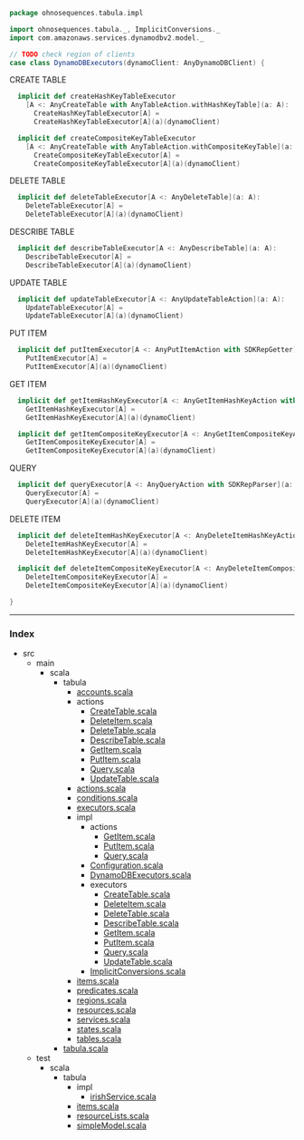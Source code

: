 
```scala
package ohnosequences.tabula.impl

import ohnosequences.tabula._, ImplicitConversions._
import com.amazonaws.services.dynamodbv2.model._

// TODO check region of clients
case class DynamoDBExecutors(dynamoClient: AnyDynamoDBClient) {
```

CREATE TABLE

```scala
  implicit def createHashKeyTableExecutor
    [A <: AnyCreateTable with AnyTableAction.withHashKeyTable](a: A):
      CreateHashKeyTableExecutor[A] =
      CreateHashKeyTableExecutor[A](a)(dynamoClient)

  implicit def createCompositeKeyTableExecutor
    [A <: AnyCreateTable with AnyTableAction.withCompositeKeyTable](a: A):
      CreateCompositeKeyTableExecutor[A] =
      CreateCompositeKeyTableExecutor[A](a)(dynamoClient)
```

DELETE TABLE

```scala
  implicit def deleteTableExecutor[A <: AnyDeleteTable](a: A):
    DeleteTableExecutor[A] =
    DeleteTableExecutor[A](a)(dynamoClient)
```

DESCRIBE TABLE

```scala
  implicit def describeTableExecutor[A <: AnyDescribeTable](a: A):
    DescribeTableExecutor[A] =
    DescribeTableExecutor[A](a)(dynamoClient)
```

UPDATE TABLE

```scala
  implicit def updateTableExecutor[A <: AnyUpdateTableAction](a: A):
    UpdateTableExecutor[A] =
    UpdateTableExecutor[A](a)(dynamoClient)
```

PUT ITEM

```scala
  implicit def putItemExecutor[A <: AnyPutItemAction with SDKRepGetter](a: A):
    PutItemExecutor[A] =
    PutItemExecutor[A](a)(dynamoClient)
```

GET ITEM

```scala
  implicit def getItemHashKeyExecutor[A <: AnyGetItemHashKeyAction with SDKRepParser](a: A):
    GetItemHashKeyExecutor[A] =
    GetItemHashKeyExecutor[A](a)(dynamoClient)

  implicit def getItemCompositeKeyExecutor[A <: AnyGetItemCompositeKeyAction with SDKRepParser](a: A):
    GetItemCompositeKeyExecutor[A] =
    GetItemCompositeKeyExecutor[A](a)(dynamoClient)
```

QUERY

```scala
  implicit def queryExecutor[A <: AnyQueryAction with SDKRepParser](a: A):
    QueryExecutor[A] =
    QueryExecutor[A](a)(dynamoClient)
```

DELETE ITEM

```scala
  implicit def deleteItemHashKeyExecutor[A <: AnyDeleteItemHashKeyAction](a: A):
    DeleteItemHashKeyExecutor[A] =
    DeleteItemHashKeyExecutor[A](a)(dynamoClient)

  implicit def deleteItemCompositeKeyExecutor[A <: AnyDeleteItemCompositeKeyAction](a: A):
    DeleteItemCompositeKeyExecutor[A] =
    DeleteItemCompositeKeyExecutor[A](a)(dynamoClient)

}

```


------

### Index

+ src
  + main
    + scala
      + tabula
        + [accounts.scala][main/scala/tabula/accounts.scala]
        + actions
          + [CreateTable.scala][main/scala/tabula/actions/CreateTable.scala]
          + [DeleteItem.scala][main/scala/tabula/actions/DeleteItem.scala]
          + [DeleteTable.scala][main/scala/tabula/actions/DeleteTable.scala]
          + [DescribeTable.scala][main/scala/tabula/actions/DescribeTable.scala]
          + [GetItem.scala][main/scala/tabula/actions/GetItem.scala]
          + [PutItem.scala][main/scala/tabula/actions/PutItem.scala]
          + [Query.scala][main/scala/tabula/actions/Query.scala]
          + [UpdateTable.scala][main/scala/tabula/actions/UpdateTable.scala]
        + [actions.scala][main/scala/tabula/actions.scala]
        + [conditions.scala][main/scala/tabula/conditions.scala]
        + [executors.scala][main/scala/tabula/executors.scala]
        + impl
          + actions
            + [GetItem.scala][main/scala/tabula/impl/actions/GetItem.scala]
            + [PutItem.scala][main/scala/tabula/impl/actions/PutItem.scala]
            + [Query.scala][main/scala/tabula/impl/actions/Query.scala]
          + [Configuration.scala][main/scala/tabula/impl/Configuration.scala]
          + [DynamoDBExecutors.scala][main/scala/tabula/impl/DynamoDBExecutors.scala]
          + executors
            + [CreateTable.scala][main/scala/tabula/impl/executors/CreateTable.scala]
            + [DeleteItem.scala][main/scala/tabula/impl/executors/DeleteItem.scala]
            + [DeleteTable.scala][main/scala/tabula/impl/executors/DeleteTable.scala]
            + [DescribeTable.scala][main/scala/tabula/impl/executors/DescribeTable.scala]
            + [GetItem.scala][main/scala/tabula/impl/executors/GetItem.scala]
            + [PutItem.scala][main/scala/tabula/impl/executors/PutItem.scala]
            + [Query.scala][main/scala/tabula/impl/executors/Query.scala]
            + [UpdateTable.scala][main/scala/tabula/impl/executors/UpdateTable.scala]
          + [ImplicitConversions.scala][main/scala/tabula/impl/ImplicitConversions.scala]
        + [items.scala][main/scala/tabula/items.scala]
        + [predicates.scala][main/scala/tabula/predicates.scala]
        + [regions.scala][main/scala/tabula/regions.scala]
        + [resources.scala][main/scala/tabula/resources.scala]
        + [services.scala][main/scala/tabula/services.scala]
        + [states.scala][main/scala/tabula/states.scala]
        + [tables.scala][main/scala/tabula/tables.scala]
      + [tabula.scala][main/scala/tabula.scala]
  + test
    + scala
      + tabula
        + impl
          + [irishService.scala][test/scala/tabula/impl/irishService.scala]
        + [items.scala][test/scala/tabula/items.scala]
        + [resourceLists.scala][test/scala/tabula/resourceLists.scala]
        + [simpleModel.scala][test/scala/tabula/simpleModel.scala]

[main/scala/tabula/accounts.scala]: ../accounts.scala.md
[main/scala/tabula/actions/CreateTable.scala]: ../actions/CreateTable.scala.md
[main/scala/tabula/actions/DeleteItem.scala]: ../actions/DeleteItem.scala.md
[main/scala/tabula/actions/DeleteTable.scala]: ../actions/DeleteTable.scala.md
[main/scala/tabula/actions/DescribeTable.scala]: ../actions/DescribeTable.scala.md
[main/scala/tabula/actions/GetItem.scala]: ../actions/GetItem.scala.md
[main/scala/tabula/actions/PutItem.scala]: ../actions/PutItem.scala.md
[main/scala/tabula/actions/Query.scala]: ../actions/Query.scala.md
[main/scala/tabula/actions/UpdateTable.scala]: ../actions/UpdateTable.scala.md
[main/scala/tabula/actions.scala]: ../actions.scala.md
[main/scala/tabula/conditions.scala]: ../conditions.scala.md
[main/scala/tabula/executors.scala]: ../executors.scala.md
[main/scala/tabula/impl/actions/GetItem.scala]: actions/GetItem.scala.md
[main/scala/tabula/impl/actions/PutItem.scala]: actions/PutItem.scala.md
[main/scala/tabula/impl/actions/Query.scala]: actions/Query.scala.md
[main/scala/tabula/impl/Configuration.scala]: Configuration.scala.md
[main/scala/tabula/impl/DynamoDBExecutors.scala]: DynamoDBExecutors.scala.md
[main/scala/tabula/impl/executors/CreateTable.scala]: executors/CreateTable.scala.md
[main/scala/tabula/impl/executors/DeleteItem.scala]: executors/DeleteItem.scala.md
[main/scala/tabula/impl/executors/DeleteTable.scala]: executors/DeleteTable.scala.md
[main/scala/tabula/impl/executors/DescribeTable.scala]: executors/DescribeTable.scala.md
[main/scala/tabula/impl/executors/GetItem.scala]: executors/GetItem.scala.md
[main/scala/tabula/impl/executors/PutItem.scala]: executors/PutItem.scala.md
[main/scala/tabula/impl/executors/Query.scala]: executors/Query.scala.md
[main/scala/tabula/impl/executors/UpdateTable.scala]: executors/UpdateTable.scala.md
[main/scala/tabula/impl/ImplicitConversions.scala]: ImplicitConversions.scala.md
[main/scala/tabula/items.scala]: ../items.scala.md
[main/scala/tabula/predicates.scala]: ../predicates.scala.md
[main/scala/tabula/regions.scala]: ../regions.scala.md
[main/scala/tabula/resources.scala]: ../resources.scala.md
[main/scala/tabula/services.scala]: ../services.scala.md
[main/scala/tabula/states.scala]: ../states.scala.md
[main/scala/tabula/tables.scala]: ../tables.scala.md
[main/scala/tabula.scala]: ../../tabula.scala.md
[test/scala/tabula/impl/irishService.scala]: ../../../../test/scala/tabula/impl/irishService.scala.md
[test/scala/tabula/items.scala]: ../../../../test/scala/tabula/items.scala.md
[test/scala/tabula/resourceLists.scala]: ../../../../test/scala/tabula/resourceLists.scala.md
[test/scala/tabula/simpleModel.scala]: ../../../../test/scala/tabula/simpleModel.scala.md
